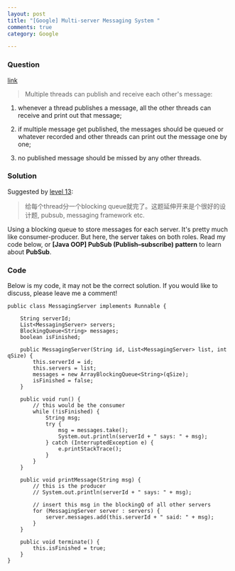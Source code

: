 ```yaml
---
layout: post
title: "[Google] Multi-server Messaging System "
comments: true
category: Google

---
```


### Question

[link](http://www.mitbbs.com/article_t/JobHunting/32547841.html)

> Multiple threads can publish and receive each other's message: 

1. whenever a thread publishes a message, all the other threads can receive and print out that message; 

1. if multiple message get published, the messages should be queued or whatever recorded and other threads can print out the message one by one; 

1. no published message should be missed by any other threads. 

### Solution

Suggested by [level 13](http://www.mitbbs.com/article_t/JobHunting/32547841.html):

> 给每个thread分一个blocking queue就完了。这题延伸开来是个很好的设计题, pubsub, messaging framework etc.

Using a blocking queue to store messages for each server. It's pretty much like consumer-producer. But here, the server takes on both roles. Read my code below, or __[Java OOP] PubSub (Publish–subscribe) pattern__ to learn about __PubSub__. 

### Code

Below is my code, it may not be the correct solution. If you would like to discuss, please leave me a comment! 

    public class MessagingServer implements Runnable {

        String serverId;
        List<MessagingServer> servers;
        BlockingQueue<String> messages;
        boolean isFinished;

        public MessagingServer(String id, List<MessagingServer> list, int qSize) {
            this.serverId = id;
            this.servers = list;
            messages = new ArrayBlockingQueue<String>(qSize);
            isFinished = false;
        }

        public void run() {
            // this would be the consumer
            while (!isFinished) {
                String msg;
                try {
                    msg = messages.take();
                    System.out.println(serverId + " says: " + msg);
                } catch (InterruptedException e) {
                    e.printStackTrace();
                }
            }
        }

        public void printMessage(String msg) {
            // this is the producer
            // System.out.println(serverId + " says: " + msg);

            // insert this msg in the blockingQ of all other servers
            for (MessagingServer server : servers) {
                server.messages.add(this.serverId + " said: " + msg);
            }
        }

        public void terminate() {
            this.isFinished = true;
        }
    }
